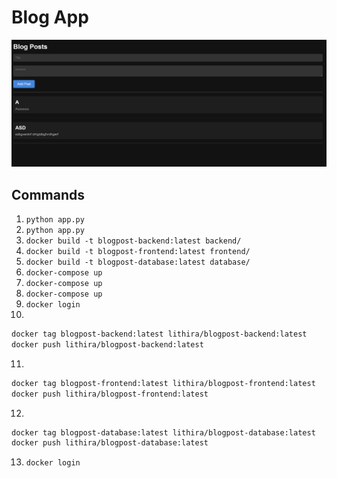 # Blog App

![alt text](image.png)

## Commands

1. ```python app.py```
2. ```python app.py```
3. ```docker build -t blogpost-backend:latest backend/```
4. ```docker build -t blogpost-frontend:latest frontend/```
5. ```docker build -t blogpost-database:latest database/```
6. ```docker-compose up```
7. ```docker-compose up```
8. ```docker-compose up```
9. ```docker login```
10.

```bash
docker tag blogpost-backend:latest lithira/blogpost-backend:latest
docker push lithira/blogpost-backend:latest
```

11.

```bash
docker tag blogpost-frontend:latest lithira/blogpost-frontend:latest
docker push lithira/blogpost-frontend:latest
```

12.

```bash
docker tag blogpost-database:latest lithira/blogpost-database:latest
docker push lithira/blogpost-database:latest
```

13. ```docker login```



